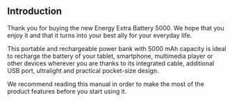 ## Introduction

Thank you for buying the new Energy Extra Battery 5000. We hope that you enjoy it and that it turns into your best ally for your everyday life. 

This portable and rechargeable power bank with 5000 mAh capacity is ideal to recharge the battery of your tablet, smartphone, multimedia player or other devices wherever you are thanks to its integrated cable, additional USB port, ultralight and practical pocket-size design.

We recommend reading this manual in order to make the most of the product features before you start using it. 

